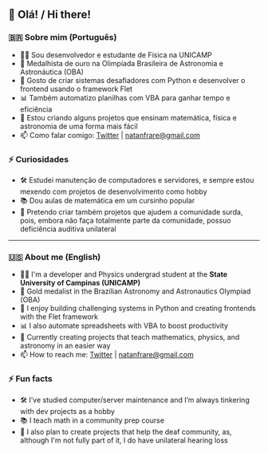 ## 👋 Olá! / Hi there!

### 🇧🇷 Sobre mim (Português)
- 👨‍💻 Sou desenvolvedor e estudante de Física na UNICAMP
- 🌌 Medalhista de ouro na Olimpíada Brasileira de Astronomia e Astronáutica (OBA)
- 🧠 Gosto de criar sistemas desafiadores com Python e desenvolver o frontend usando o framework Flet
- 📊 Também automatizo planilhas com VBA para ganhar tempo e eficiência
- 🎯 Estou criando alguns projetos que ensinam matemática, física e astronomia de uma forma mais fácil
- 📫 Como falar comigo: [Twitter](https://x.com/_Frare_) | natanfrare@gmail.com

### ⚡ Curiosidades 
- 🛠️ Estudei manutenção de computadores e servidores, e sempre estou mexendo com projetos de desenvolvimento como hobby  
- 📚 Dou aulas de matemática em um cursinho popular  
- 🦻 Pretendo criar também projetos que ajudem a comunidade surda, pois, embora não faça totalmente parte da comunidade, possuo deficiência auditiva unilateral  
---
### 🇺🇸 About me (English)
- 👨‍💻 I'm a developer and Physics undergrad student at the **State University of Campinas (UNICAMP)**
- 🌌 Gold medalist in the Brazilian Astronomy and Astronautics Olympiad (OBA)
- 🧠 I enjoy building challenging systems in Python and creating frontends with the Flet framework
- 📊 I also automate spreadsheets with VBA to boost productivity
- 🎯 Currently creating projects that teach mathematics, physics, and astronomy in an easier way
- 📫 How to reach me: [Twitter](https://x.com/_Frare_) | natanfrare@gmail.com

### ⚡ Fun facts
- 🛠️ I’ve studied computer/server maintenance and I’m always tinkering with dev projects as a hobby  
- 📚 I teach math in a community prep course  
- 🦻 I also plan to create projects that help the deaf community, as, although I'm not fully part of it, I do have unilateral hearing loss 
